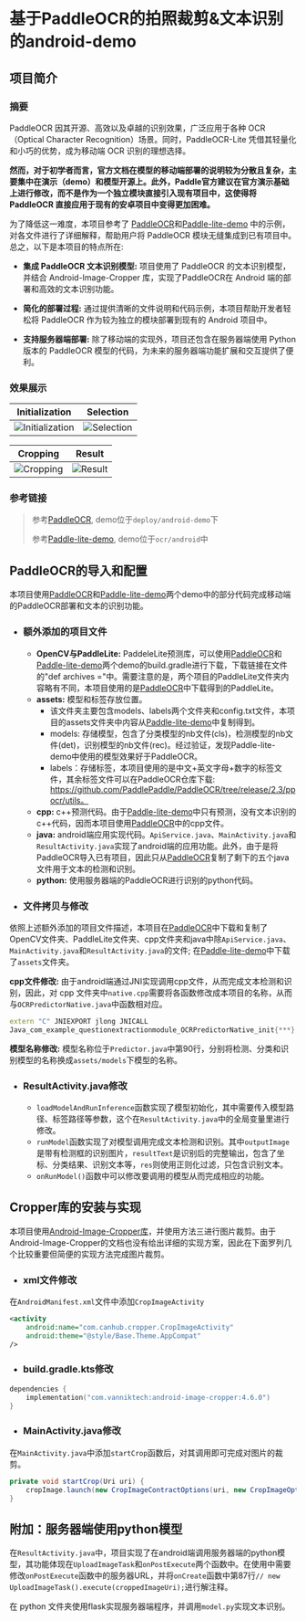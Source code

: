 # 基于PaddleOCR的拍照裁剪&文本识别的android-demo

<!-- [Read in English](README_en.md) -->
## 项目简介

### 摘要

PaddleOCR 因其开源、高效以及卓越的识别效果，广泛应用于各种 OCR（Optical Character Recognition）场景。同时，PaddleOCR-Lite 凭借其轻量化和小巧的优势，成为移动端 OCR 识别的理想选择。

**然而，对于初学者而言，官方文档在模型的移动端部署的说明较为分散且复杂，主要集中在演示（demo）和模型开源上。此外，Paddle官方建议在官方演示基础上进行修改，而不是作为一个独立模块直接引入现有项目中，这使得将 PaddleOCR 直接应用于现有的安卓项目中变得更加困难。**

为了降低这一难度，本项目参考了 [PaddleOCR](https://github.com/PaddlePaddle/PaddleOCR)和[Paddle-lite-demo](https://github.com/PaddlePaddle/Paddle-Lite-Demo) 中的示例，对各文件进行了详细解释，帮助用户将 PaddleOCR 模块无缝集成到已有项目中。总之，以下是本项目的特点所在:

* **集成 PaddleOCR 文本识别模型:** 项目使用了 PaddleOCR 的文本识别模型，并结合 Android-Image-Cropper 库，实现了PaddleOCR在 Android 端的部署和高效的文本识别功能。

* **简化的部署过程:** 通过提供清晰的文件说明和代码示例，本项目帮助开发者轻松将 PaddleOCR 作为较为独立的模块部署到现有的 Android 项目中。

* **支持服务器端部署:** 除了移动端的实现外，项目还包含在服务器端使用 Python 版本的 PaddleOCR 模型的代码，为未来的服务器端功能扩展和交互提供了便利。

### 效果展示

| Initialization      | Selection       |
| ---------------     | --------------- |
| ![Initialization](resources/image1.jpg) | ![Selection](resources/image2.jpg) |

| Cropping            | Result          |
| ---------------     | --------------- |
| ![Cropping](resources/image3.jpg) | ![Result](resources/image4.jpg) |

### 参考链接

> 参考[PaddleOCR](https://github.com/PaddlePaddle/PaddleOCR), demo位于`deploy/android-demo`下
>
> 参考[Paddle-lite-demo](https://github.com/PaddlePaddle/Paddle-Lite-Demo), demo位于`ocr/android`中

## PaddleOCR的导入和配置

本项目使用[PaddleOCR](https://github.com/PaddlePaddle/PaddleOCR)和[Paddle-lite-demo](https://github.com/PaddlePaddle/Paddle-Lite-Demo)两个demo中的部分代码完成移动端的PaddleOCR部署和文本的识别功能。

* ### 额外添加的项目文件

  * **OpenCV与PaddleLite:** PaddeleLite预测库，可以使用[PaddleOCR](https://github.com/PaddlePaddle/PaddleOCR)和[Paddle-lite-demo](https://github.com/PaddlePaddle/Paddle-Lite-Demo)两个demo的build.gradle进行下载，下载链接在文件的"def archives ="中。需要注意的是，两个项目的PaddleLite文件夹内容略有不同，本项目使用的是[PaddleOCR](https://github.com/PaddlePaddle/PaddleOCR)中下载得到的PaddleLite。
  * **assets:** 模型和标签存放位置。
    * 该文件夹主要包含models、labels两个文件夹和config.txt文件，本项目的assets文件夹中内容从[Paddle-lite-demo](https://github.com/PaddlePaddle/Paddle-Lite-Demo)中复制得到。
    * models: 存储模型，包含了分类模型的nb文件(cls)，检测模型的nb文件(det)，识别模型的nb文件(rec)。经过验证，发现Paddle-lite-demo中使用的模型效果好于PaddleOCR。
    * labels：存储标签，本项目使用的是中文+英文字母+数字的标签文件，其余标签文件可以在PaddleOCR仓库下载: <https://github.com/PaddlePaddle/PaddleOCR/tree/release/2.3/ppocr/utils。>
  * **cpp:** c++预测代码。由于[Paddle-lite-demo](https://github.com/PaddlePaddle/Paddle-Lite-Demo)中只有预测，没有文本识别的c++代码，因而本项目使用[PaddleOCR](https://github.com/PaddlePaddle/PaddleOCR)中的cpp文件。
  * **java:** android端应用实现代码。`ApiService.java`、`MainActivity.java`和`ResultActivity.java`实现了android端的应用功能。此外，由于是将PaddleOCR导入已有项目，因此只从[PaddleOCR](https://github.com/PaddlePaddle/PaddleOCR)复制了剩下的五个java文件用于文本的检测和识别。
  * **python:** 使用服务器端的PaddleOCR进行识别的python代码。

* ### 文件拷贝与修改

依照上述额外添加的项目文件描述，本项目在[PaddleOCR](https://github.com/PaddlePaddle/PaddleOCR)中下载和复制了OpenCV文件夹、PaddleLite文件夹、cpp文件夹和java中除`ApiService.java`、`MainActivity.java`和`ResultActivity.java`的文件; 在[Paddle-lite-demo](https://github.com/PaddlePaddle/Paddle-Lite-Demo)中下载了`assets`文件夹。

**cpp文件修改:** 由于android端通过JNI实现调用cpp文件，从而完成文本检测和识别，因此，对 cpp 文件夹中`native.cpp`需要将各函数修改成本项目的名称，从而与`OCRPredictorNative.java`中函数相对应。

``` c++
extern "C" JNIEXPORT jlong JNICALL
Java_com_example_questionextractionmodule_OCRPredictorNative_init{***}
```

**模型名称修改:** 模型名称位于`Predictor.java`中第90行，分别将检测、分类和识别模型的名称换成`assets/models`下模型的名称。

* ### ResultActivity.java修改

  * `loadModelAndRunInference`函数实现了模型初始化，其中需要传入模型路径、标签路径等参数，这个在`ResultActivity.java`中的全局变量里进行修改。
  * `runModel`函数实现了对模型调用完成文本检测和识别。其中`outputImage`是带有检测框的识别图片，`resultText`是识别后的完整输出，包含了坐标、分类结果、识别文本等，`res`则使用正则化过滤，只包含识别文本。
  * `onRunModel()`函数中可以修改要调用的模型从而完成相应的功能。

## Cropper库的安装与实现

本项目使用[Android-Image-Cropper库](https://github.com/CanHub/Android-Image-Cropper)，并使用方法三进行图片裁剪。由于Android-Image-Cropper的文档也没有给出详细的实现方案，因此在下面罗列几个比较重要但简便的实现方法完成图片裁剪。

* ### xml文件修改

在`AndroidManifest.xml`文件中添加`CropImageActivity`

``` xml
<activity
    android:name="com.canhub.cropper.CropImageActivity"
    android:theme="@style/Base.Theme.AppCompat"
/>
```

* ### build.gradle.kts修改

``` kotlin
dependencies {
    implementation("com.vanniktech:android-image-cropper:4.6.0")
}
```

* ### MainActivity.java修改

在`MainActivity.java`中添加`startCrop`函数后，对其调用即可完成对图片的裁剪。

``` java
private void startCrop(Uri uri) {
    cropImage.launch(new CropImageContractOptions(uri, new CropImageOptions()));
}
```

## 附加：服务器端使用python模型

在`ResultActivity.java`中，项目实现了在android端调用服务器端的python模型，其功能体现在`UploadImageTask`和`onPostExecute`两个函数中。在使用中需要修改`onPostExecute`函数中的服务器URL，并将`onCreate`函数中第87行`// new UploadImageTask().execute(croppedImageUri);`进行解注释。

在 python 文件夹使用flask实现服务器端程序，并调用`model.py`实现文本识别。
